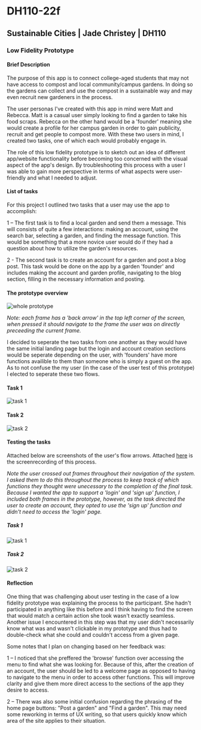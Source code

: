 # DH110-22f

## Sustainable Cities | Jade Christey | DH110

### Low Fidelity Prototype

#### Brief Description

The purpose of this app is to connect college-aged students that may not have access to compost and local community/campus gardens. In doing so the gardens can collect and use the compost in a sustainable way and may even recruit new gardeners in the process. 

The user personas I've created with this app in mind were Matt and Rebecca. Matt is a casual user simply looking to find a garden to take his food scraps. Rebecca on the other hand would be a 'founder' meaning she would create a profile for her campus garden in order to gain publicity, recruit and get people to compost more. With these two users in mind, I created two tasks, one of which each would probably engage in.

The role of this low fidelity prototype is to sketch out an idea of different app/website functionality before becoming too concerned with the visual aspect of the app's design. By troubleshooting this process with a user I was able to gain more perspective in terms of what aspects were user-friendly and what I needed to adjust. 

#### List of tasks 

For this project I outlined two tasks that a user may use the app to accomplish:

1 – The first task is to find a local garden and send them a message. This will consists of quite a few interactions: making an account, using the search bar, selecting a garden, and finding the message function. This would be something that a more novice user would do if they had a question about how to utilize the garden's resources. 

2 - The second task is to create an account for a garden and post a blog post. This task would be done on the app by a garden 'founder' and includes making the account and garden profile, navigating to the blog section, filling in the necessary information and posting. 

#### The prototype overview 

![whole prototype](Proto1.png)

*Note: each frame has a 'back arrow' in the top left corner of the screen, when pressed it should navigate to the frame the user was on directly preceeding the current frame.*

I decided to seperate the two tasks from one another as they would have the same initial landing page but the login and account creation sections would be seperate depending on the user, with 'founders' have more functions availible to them than someone who is simply a guest on the app. As to not confuse the my user (in the case of the user test of this prototype) I elected to seperate these two flows. 

#### Task 1

![task 1](Proto3.png)

#### Task 2

![task 2](Proto2.png)

#### Testing the tasks

Attached below are screenshots of the user's flow arrows. Attached [here](https://drive.google.com/drive/folders/1PqkHco8QMXvWrrW_XU9dZKQ4U_-YwN0x?usp=share_link) is the screenrecording of this process. 

*Note the user crossed out frames throughout their navigation of the system. I asked them to do this throughout the process to keep track of which functions they thought were unecessary to the completion of the final task. Because I wanted the app to support a 'login' and 'sign up' function, I included both frames in the prototype, however, as the task directed the user to create an account, they opted to use the 'sign up' function and didn't need to access the 'login' page.*

##### Task 1

![task 1](IMG_7107.jpg)

##### Task 2

![task 2](IMG_7106.jpg)

#### Reflection

One thing that was challenging about user testing in the case of a low fidelity prototype was explaining the process to the participant. She hadn't participated in anything like this before and I think having to find the screen that would match a certain action she took wasn't exactly seamless. Another issue I encountered in this step was that my user didn't necessarily know what was and wasn't clickable in my prototype and thus had to double-check what she could and couldn't access from a given page. 

Some notes that I plan on changing based on her feedback was: 

1 – I noticed that she preffered the 'browse' function over accessing the menu to find what she was looking for. Because of this, after the creation of an account, the user should be led to a welcome page as opposed to having to navigate to the menu in order to access other functions. This will improve clarity and give them more direct access to the sections of the app they desire to access. 

2 – There was also some initial confusion regarding the phrasing of the home page buttons: "Post a garden" and "Find a garden". This may need some reworking in terms of UX writing, so that users quickly know which area of the site applies to their situation. 


